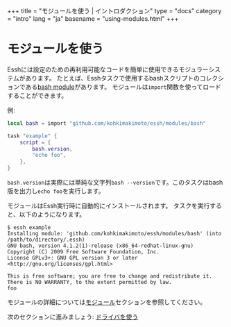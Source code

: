 +++
title = "モジュールを使う | イントロダクション"
type = "docs"
category = "intro"
lang = "ja"
basename = "using-modules.html"
+++

# モジュールを使う


Esshには設定のための再利用可能なコードを簡単に使用できるモジュラーシステムがあります。
たとえば、Esshタスクで使用するbashスクリプトのコレクションである[bash module](https://github.com/kohkimakimoto/essh/tree/master/modules/bash)があります。
モジュールは`import`関数を使ってロードすることができます。

例:

~~~lua
local bash = import "github.com/kohkimakimoto/essh/modules/bash"

task "example" {
    script = {
        bash.version,
        "echo foo",
    },
}
~~~

`bash.version`は実際には単純な文字列`bash --version`です。このタスクはbash版を出力し`echo foo`を実行します。

モジュールはEssh実行時に自動的にインストールされます。
タスクを実行すると、以下のようになります。

~~~
$ essh example
Installing module: 'github.com/kohkimakimoto/essh/modules/bash' (into /path/to/directory/.essh)
GNU bash, version 4.1.2(1)-release (x86_64-redhat-linux-gnu)
Copyright (C) 2009 Free Software Foundation, Inc.
License GPLv3+: GNU GPL version 3 or later <http://gnu.org/licenses/gpl.html>

This is free software; you are free to change and redistribute it.
There is NO WARRANTY, to the extent permitted by law.
foo
~~~


モジュールの詳細については[モジュール](/docs/ja/modules.html)セクションを参照してください。

次のセクションに進みましょう: [ドライバを使う](using-drivers.html)

